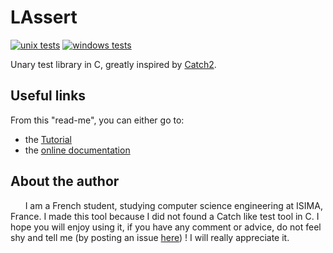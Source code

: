 # LAssert

[![unix tests](https://gitlab.com/BaptistePR/LAssert/badges/master/pipeline.svg)](https://gitlab.com/BaptistePR/LAssert/commits/master)
[![windows tests](https://ci.appveyor.com/api/projects/status/kuje45ncj05adc5a/branch/master?svg=true)](https://ci.appveyor.com/project/Klevh/lassert/branch/master)

Unary test library in C, greatly inspired by [Catch2](https://github.com/catchorg/Catch2).

## Useful links

From this "read-me", you can either go to:
* the [Tutorial](Readmes/Tutorial.md)
* the [online documentation](https://klevh.github.io/LAssert/index.html)

## About the author

&nbsp;&nbsp;&nbsp;&nbsp;&nbsp;&nbsp;I am a French student, studying computer science engineering at ISIMA, France. 
I made this tool because I did not found a Catch like test tool in C. I hope you will enjoy using it, if you have any comment or advice, do not feel shy and tell me (by posting an issue [here](https://github.com/Klevh/LAssert/issues/new)) ! I will really appreciate it.
